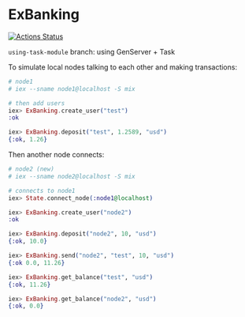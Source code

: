 # ExBanking

[//]: # "Badges"
[![Actions Status][actions badge]][actions]

[//]: # "Links"
[actions]: https://github.com/jaeyson/ex_banking/actions

[//]: # "Image sources"
[actions badge]: https://github.com/jaeyson/ex_banking/actions/workflows/ci.yml/badge.svg

`using-task-module` branch: using GenServer + Task

To simulate local nodes talking to each other and making transactions:

```elixir
# node1
# iex --sname node1@localhost -S mix

# then add users
iex> ExBanking.create_user("test")
:ok

iex> ExBanking.deposit("test", 1.2589, "usd")
{:ok, 1.26}
```

Then another node connects:

```elixir
# node2 (new)
# iex --sname node2@localhost -S mix

# connects to node1
iex> State.connect_node(:node1@localhost)

iex> ExBanking.create_user("node2")
:ok

iex> ExBanking.deposit("node2", 10, "usd")
{:ok, 10.0}

iex> ExBanking.send("node2", "test", 10, "usd")
{:ok 0.0, 11.26}

iex> ExBanking.get_balance("test", "usd")
{:ok, 11.26}

iex> ExBanking.get_balance("node2", "usd")
{:ok, 0.0}
```

